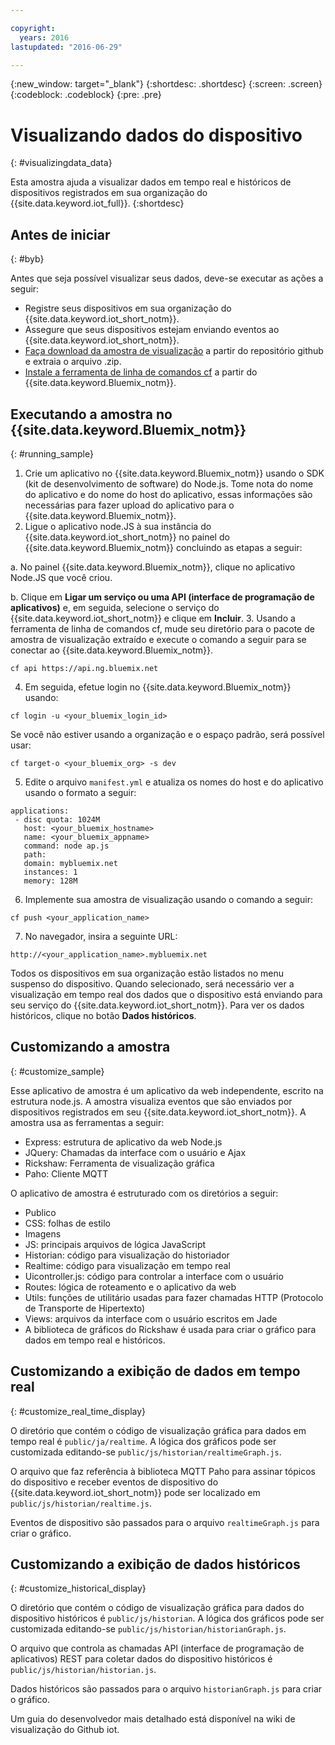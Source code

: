 ```yaml
---

copyright:
  years: 2016
lastupdated: "2016-06-29"

---
```


{:new_window: target="\_blank"}
{:shortdesc: .shortdesc}
{:screen: .screen}
{:codeblock: .codeblock}
{:pre: .pre}

# Visualizando dados do dispositivo
{: #visualizingdata_data}

Esta amostra ajuda a visualizar dados em tempo real e históricos de dispositivos registrados em sua organização do {{site.data.keyword.iot_full}}.
{:shortdesc}

## Antes de iniciar
{: #byb}

Antes que seja possível visualizar seus dados, deve-se executar as ações a seguir:

- Registre seus dispositivos em sua organização do {{site.data.keyword.iot_short_notm}}.
- Assegure que seus dispositivos estejam enviando eventos ao {{site.data.keyword.iot_short_notm}}.
- [Faça download da amostra de visualização](https://github.com/ibm-messaging/iot-visualization/archive/v0.2.0.zip) a partir do repositório github e extraia o arquivo .zip.
- [Instale a ferramenta de linha de comandos cf](../../starters/install_cli.html) a partir do {{site.data.keyword.Bluemix_notm}}.

## Executando a amostra no {{site.data.keyword.Bluemix_notm}}
{: #running_sample}

1. Crie um aplicativo no {{site.data.keyword.Bluemix_notm}} usando o SDK (kit de desenvolvimento de software) do Node.js. Tome nota do nome do aplicativo e do nome do host do aplicativo, essas informações são necessárias para fazer upload do aplicativo para o {{site.data.keyword.Bluemix_notm}}.
2. Ligue o aplicativo node.JS à sua instância do {{site.data.keyword.iot_short_notm}} no painel do {{site.data.keyword.Bluemix_notm}} concluindo as etapas a seguir:

  a. No painel {{site.data.keyword.Bluemix_notm}}, clique no aplicativo Node.JS que você criou.

  b. Clique em **Ligar um serviço ou uma API (interface de programação de aplicativos)** e, em seguida, selecione o serviço do {{site.data.keyword.iot_short_notm}} e clique em **Incluir**.
3. Usando a ferramenta de linha de comandos cf, mude seu diretório para o pacote de amostra de visualização extraído e execute o comando a seguir para se conectar ao {{site.data.keyword.Bluemix_notm}}.
```
cf api https://api.ng.bluemix.net
```
4. Em seguida, efetue login no {{site.data.keyword.Bluemix_notm}} usando:
```
cf login -u <your_bluemix_login_id>
```
Se você não estiver usando a organização e o espaço padrão, será possível usar:
```
cf target-o <your_bluemix_org> -s dev
```

5. Edite o arquivo `manifest.yml` e atualiza os nomes do host e do aplicativo usando o formato a seguir:
```
applications:
 - disc quota: 1024M
   host: <your_bluemix_hostname>
   name: <your_bluemix_appname>
   command: node ap.js
   path:
   domain: mybluemix.net
   instances: 1
   memory: 128M
```
6. Implemente sua amostra de visualização usando o comando a seguir:
```
cf push <your_application_name>
```
7. No navegador, insira a seguinte URL:
```
http://<your_application_name>.mybluemix.net
```

Todos os dispositivos em sua organização estão listados no menu suspenso do dispositivo. Quando selecionado, será necessário ver a visualização em tempo real dos dados que o dispositivo está enviando para seu serviço do {{site.data.keyword.iot_short_notm}}. Para ver os dados históricos, clique no botão **Dados históricos**.

## Customizando a amostra
{: #customize_sample}

Esse aplicativo de amostra é um aplicativo da web independente, escrito na estrutura node.js. A amostra visualiza eventos que são enviados por dispositivos registrados em seu {{site.data.keyword.iot_short_notm}}. A amostra usa as ferramentas a seguir:

- Express: estrutura de aplicativo da web Node.js
- JQuery: Chamadas da interface com o usuário e Ajax
- Rickshaw: Ferramenta de visualização gráfica
- Paho: Cliente MQTT

O aplicativo de amostra é estruturado com os diretórios a seguir:

- Publico
- CSS: folhas de estilo
- Imagens
- JS: principais arquivos de lógica JavaScript
- Historian: código para visualização do historiador
- Realtime: código para visualização em tempo real
- Uicontroller.js: código para controlar a interface com o usuário
- Routes: lógica de roteamento e o aplicativo da web
- Utils: funções de utilitário usadas para fazer chamadas HTTP (Protocolo de Transporte de Hipertexto)
- Views: arquivos da interface com o usuário escritos em Jade
- A biblioteca de gráficos do Rickshaw é usada para criar o gráfico para dados em tempo real e históricos.

## Customizando a exibição de dados em tempo real
{: #customize_real_time_display}

O diretório que contém o código de visualização gráfica para dados em tempo real é `public/ja/realtime`. A lógica dos gráficos pode ser customizada editando-se `public/js/historian/realtimeGraph.js`.

O arquivo que faz referência à biblioteca MQTT Paho para assinar tópicos do dispositivo e receber eventos de dispositivo do {{site.data.keyword.iot_short_notm}} pode ser localizado em `public/js/historian/realtime.js`.

Eventos de dispositivo são passados para o arquivo `realtimeGraph.js` para criar o gráfico.

## Customizando a exibição de dados históricos
{: #customize_historical_display}

O diretório que contém o código de visualização gráfica para dados do dispositivo históricos é `public/js/historian`. A lógica dos gráficos pode ser customizada editando-se `public/js/historian/historianGraph.js`.

O arquivo que controla as chamadas API (interface de programação de aplicativos) REST para coletar dados do dispositivo históricos é `public/js/historian/historian.js`.

Dados históricos são passados para o arquivo `historianGraph.js` para criar o gráfico.

Um guia do desenvolvedor mais detalhado está disponível na wiki de visualização
do Github iot.
